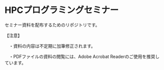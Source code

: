# HPCプログラミングセミナー
セミナー資料を配布するためのリポジトリです。

【注意】

　・資料の内容は不定期に加筆修正されます。

　・PDFファイルの資料の閲覧には、Adobe Acrobat Readerのご使用を推奨しています。
